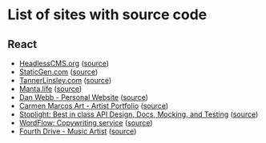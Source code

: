 # List of sites with source code

## React

- [HeadlessCMS.org](https://headlesscms.org) ([source](https://github.com/netlify/headlesscms.org))
- [StaticGen.com](https://staticgen.com) ([source](https://github.com/netlify/staticgen))
- [TannerLinsley.com](https://tannerlinsley.com) ([source](https://github.com/tannerlinsley/tannerlinsley.com))
- [Manta.life](https://manta.life) ([source](https://github.com/MantaApp/Website))
- [Dan Webb - Personal Website](https://danwebb.co) ([source](https://github.com/DanWebb/danwebb.co))
- [Carmen Marcos Art - Artist Portfolio](http://carmen-marcos.art/) ([source](https://github.com/rafacm/carmen-marcos-art-portfolio))
- [Stoplight: Best in class API Design, Docs, Mocking, and Testing](https://stoplight.io) ([source](https://github.com/stoplightio/stoplight.io))
- [WordFlow: Copywriting service](https://www.wordflow.ie/) ([source](https://github.com/nathanpower/wordflow-site))
- [Fourth Drive - Music Artist](https://fourthdrive.com)  ([source](https://gitlab.com/galmargalit1/fourth-drive))